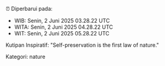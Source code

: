 ⏰ Diperbarui pada:
- WIB: Senin, 2 Juni 2025 03.28.22 UTC
- WITA: Senin, 2 Juni 2025 04.28.22 UTC
- WIT: Senin, 2 Juni 2025 05.28.22 UTC

Kutipan Inspiratif:
"Self-preservation is the first law of nature."


Kategori: nature

